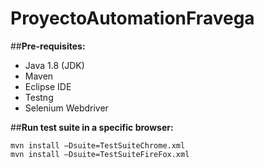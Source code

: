 # ProyectoAutomationFravega

##**Pre-requisites:**
* Java 1.8 (JDK)
* Maven
* Eclipse IDE 
* Testng
* Selenium Webdriver

##**Run test suite in a specific browser:**
```
mvn install –Dsuite=TestSuiteChrome.xml
mvn install –Dsuite=TestSuiteFireFox.xml

```
